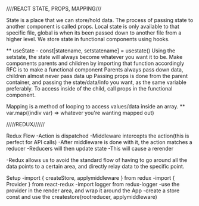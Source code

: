 ////REACT STATE, PROPS, MAPPING///

State is a place that we can store/hold data.
The process of passing state to another component is called props.
Local state is only available to that specific file, global is when its been passed down to another file from a higher level.
We store state in functional components using hooks.

\*\* useState - const[statename, setstatename] = usestate()
Using the setstate, the state will always become whatever you want it to be.
Make components parents and children by importing that function accordingly
RFC is to make a functional component
Parents always pass down data, children almost never pass data up
Passing props is done from the parent container, and passing the state/data/info you want, as the same variable preferably.
To access inside of the child, call props in the functional component.

Mapping is a method of looping to access values/data inside an array.
\*\* var.map((indiv var) => whatever you're wanting mapped out)

/////REDUX//////

Redux Flow
-Action is dispatched
-Middleware intercepts the action(this is perfect for API calls)
-After middleware is done with it, the action matches a reducer
-Reducers will then update state
-This will cause a rerender

-Redux allows us to avoid the standard flow of having to go around all the data points to a certain area, and directly relay data to the specific point.

Setup
-import { createStore, applymiddleware } from redux
-import { Provider } from react-redux
-import logger from redux-logger
-use the provider in the render area, and wrap it around the App
-create a store const and use the createstore(rootreducer, applymiddleware)
